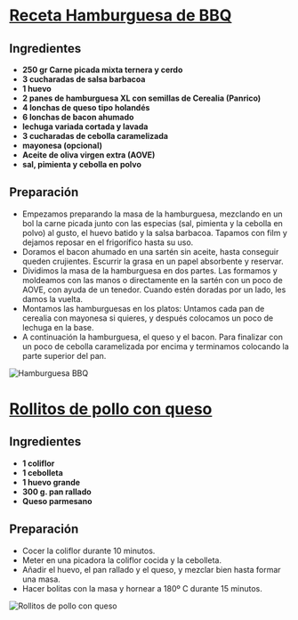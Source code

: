 # [Receta Hamburguesa de BBQ](https://canalcocina.es/receta/hamburguesa-bbq-con-bacon-y-cebolla-caramelizada)
## Ingredientes
* **250 gr Carne picada mixta ternera y cerdo**
* **3 cucharadas de salsa barbacoa**
* **1 huevo**
* **2 panes de hamburguesa XL con semillas de Cerealia (Panrico)**
* **4 lonchas de queso tipo holandés**
* **6 lonchas de bacon ahumado**
* **lechuga variada cortada y lavada**
* **3 cucharadas de cebolla caramelizada**
* **mayonesa (opcional)**
* **Aceite de oliva virgen extra (AOVE)**
* **sal, pimienta y cebolla en polvo**

## Preparación
* Empezamos preparando la masa de la hamburguesa, mezclando en un bol la carne picada junto con las especias (sal, pimienta y la cebolla en polvo) al gusto, el huevo batido y la salsa barbacoa. Tapamos con film y dejamos reposar en el frigorífico hasta su uso.
* Doramos el bacon ahumado en una sartén sin aceite, hasta conseguir queden crujientes. Escurrir la grasa en un papel absorbente y reservar.
* Dividimos la masa de la hamburguesa en dos partes. Las formamos y moldeamos con las manos o directamente en la sartén con un poco de AOVE, con ayuda de un tenedor. Cuando estén doradas por un lado, les damos la vuelta.
* Montamos las hamburguesas en los platos: Untamos cada pan de cerealia con mayonesa si quieres, y después colocamos un poco de lechuga en la base.
* A continuación la hamburguesa, el queso y el bacon. Para finalizar con un poco de cebolla caramelizada por encima y terminamos colocando la parte superior del pan.

![Hamburguesa BBQ](https://canalcocina.es/medias/publicuploads/2016/08/07/159766/54088503657a78d7ddb83c2.02624190.jpg)
        
# [Rollitos de pollo con queso](https://genial.guru/creacion-recetas/10-recetas-faciles-para-realizar-con-5-ingredientes-o-menos-764010/)
## Ingredientes
* **1 coliflor**
* **1 cebolleta**
* **1 huevo grande**
* **300 g. pan rallado**
* **Queso parmesano**  
## Preparación
* Cocer la coliflor durante 10 minutos.
* Meter en una picadora la coliflor cocida y la cebolleta.
* Añadir el huevo, el pan rallado y el queso, y mezclar bien hasta formar una masa.
* Hacer bolitas con la masa y hornear a 180º C durante 15 minutos.
  
![Rollitos de pollo con queso](https://wl-genial.cf.tsp.li/resize/728x/jpg/60c/7ca/57bb325bd4a6f798acf8d621b5.jpg)
